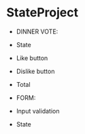 # StateProject

- DINNER VOTE:

- State

- Like button

- Dislike button

- Total

- FORM:

- Input validation

- State

